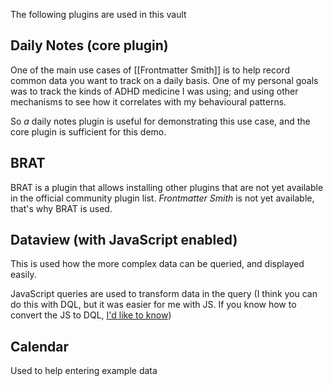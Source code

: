 
The following plugins are used in this vault

## Daily Notes (core plugin)

One of the main use cases of [[Frontmatter Smith]] is to help record common data you want to track on a daily basis. One of my personal goals was to track the kinds of ADHD medicine I was using; and using other mechanisms to see how it correlates with my behavioural patterns.

So _a_ daily notes plugin is useful for demonstrating this use case, and the core plugin is sufficient for this demo.

## BRAT

BRAT is a plugin that allows installing other plugins that are not yet available in the official community plugin list. _Frontmatter Smith_ is not yet available, that's why BRAT is used.

## Dataview (with JavaScript enabled)

This is used how the more complex data can be queried, and displayed easily.

JavaScript queries are used to transform data in the query (I think you can do this with DQL, but it was easier for me with JS. If you know how to convert the JS to DQL, [I'd like to know](https://github.com/stroiman/obsidian-frontmatter-smit-example-vault/issues?q=sort%3Aupdated-desc+is%3Aissue+is%3Aopen))

## Calendar

Used to help entering example data